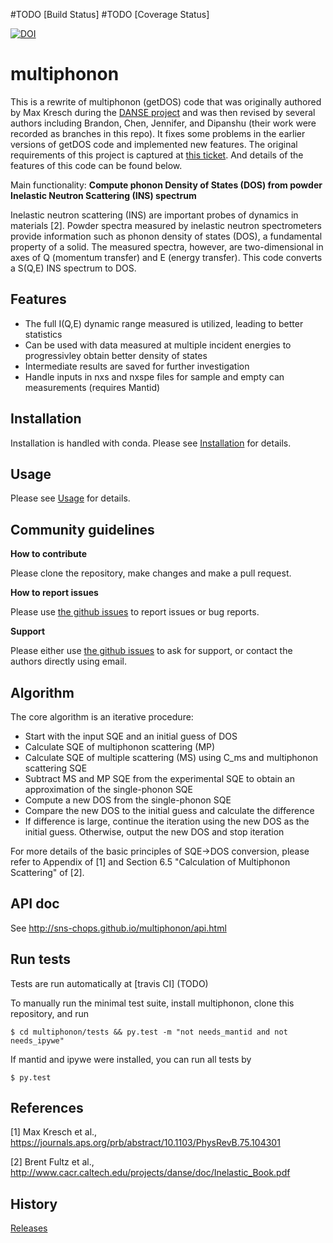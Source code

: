 
#TODO
[Build Status]
#TODO
[Coverage Status]

[![DOI](http://joss.theoj.org/papers/10.21105/joss.00440/status.svg)](https://doi.org/10.21105/joss.00440)

# multiphonon
This is a rewrite of multiphonon (getDOS) code that was originally authored by 
Max Kresch during the [DANSE project](http://danse.us/) and
was then revised by several authors including Brandon, Chen, Jennifer, and Dipanshu
(their work were recorded as branches in this repo). 
It fixes some problems in the earlier versions of getDOS code and implemented new features.
The original requirements of this project is captured at [this ticket](https://github.com/sns-chops/multiphonon/issues/32).
And details of the features of this code can be found below.

Main functionality: **Compute phonon Density of States (DOS) from powder Inelastic Neutron Scattering (INS) spectrum**

Inelastic neutron scattering (INS) are important probes of dynamics in materials [2].  Powder spectra measured by inelastic neutron spectrometers provide information such as phonon density of states (DOS), a fundamental property of a solid.
The measured spectra, however, are two-dimensional in axes of Q (momentum transfer) and E (energy transfer).
This code converts a S(Q,E) INS spectrum to DOS.

## Features

* The full I(Q,E) dynamic range measured is utilized, leading to better statistics
* Can be used with data measured at multiple incident energies to progressivley obtain better density of states
* Intermediate results are saved for further investigation
* Handle inputs in nxs and nxspe files for sample and empty can measurements (requires Mantid)

## Installation

Installation is handled with conda. Please see [Installation](https://sns-chops.github.io/multiphonon/installation.html) for details.

## Usage

Please see [Usage](https://sns-chops.github.io/multiphonon/usage.html) for details.

## Community guidelines

**How to contribute**

Please clone the repository, make changes and make a pull request.

**How to report issues**

Please use [the github issues](https://github.com/neutrons/multiphonon/issues) to report issues or bug reports.

**Support**

Please either use [the github issues](https://github.com/neutrons/multiphonon/issues) to ask for support, or contact the authors directly using email.


## Algorithm
The core algorithm is an iterative procedure:
- Start with the input SQE and an initial guess of DOS
- Calculate SQE of multiphonon scattering (MP)
- Calculate SQE of multiple scattering (MS) using C\_ms and multiphonon scattering SQE
- Subtract MS and MP SQE from the experimental SQE to obtain an approximation of the single-phonon SQE
- Compute a new DOS from the single-phonon SQE
- Compare the new DOS to the initial guess and calculate the difference
- If difference is large, continue the iteration using the new DOS as the initial guess. Otherwise, output the new DOS and stop iteration

For more details of the basic principles of SQE->DOS conversion, please refer to Appendix of [1] and Section 6.5 "Calculation of Multiphonon Scattering" of [2].

## API doc
See http://sns-chops.github.io/multiphonon/api.html

## Run tests
Tests are run automatically at [travis CI] (TODO)


To manually run the minimal test suite, install multiphonon, clone this repository, and run

    $ cd multiphonon/tests && py.test -m "not needs_mantid and not needs_ipywe"

If mantid and ipywe were installed, you can run all tests by

    $ py.test

## References
[1] Max Kresch et al., https://journals.aps.org/prb/abstract/10.1103/PhysRevB.75.104301

[2] Brent Fultz et al., http://www.cacr.caltech.edu/projects/danse/doc/Inelastic_Book.pdf

## History
[Releases](https://github.com/sns-chops/multiphonon/releases)

